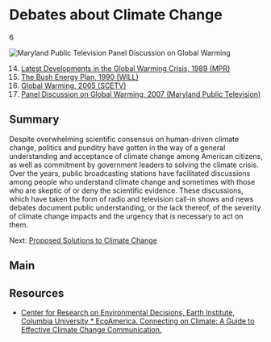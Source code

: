# Debates about Climate Change

6

![Maryland Public Television Panel Discussion on Global Warming](https://s3.amazonaws.com/americanarchive.org/exhibits/ClimateChange_Section4_Debates.jpg "Maryland Public Television Panel Discussion on Global Warming")

14.	[Latest Developments in the Global Warming Crisis, 1989 (MPR)](/catalog/cpb-aacip_43-4947ds3w)
15.	[The Bush Energy Plan, 1990 (WILL)](/catalog/cpb-aacip_16-222r49gf6t)
16.	[Global Warming, 2005 (SCETV)](/catalog/cpb-aacip_41-51vdnpkz)
17.	[Panel Discussion on Global Warming, 2007 (Maryland Public Television)](/catalog/cpb-aacip_394-773txj1w)

## Summary

Despite overwhelming scientific consensus on human-driven climate change, politics and punditry have gotten in the way of a general understanding and acceptance of climate change among American citizens, as well as commitment by government leaders to solving the climate crisis. Over the years, public broadcasting stations have facilitated discussions among people who understand climate change and sometimes with those who are skeptic of or deny the scientific evidence. These discussions, which have taken the form of radio and television call-in shows and news debates document public understanding, or the lack thereof, of the severity of climate change impacts and the urgency that is necessary to act on them.

Next: [Proposed Solutions to Climate Change](solutions)

## Main

## Resources

- [Center for Research on Environmental Decisions, Earth Institute, Columbia University * EcoAmerica. Connecting on Climate: A Guide to Effective Climate Change Communication.](http://www.connectingonclimate.org/)





